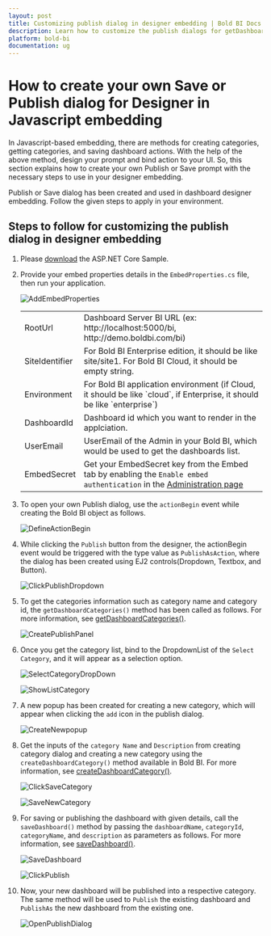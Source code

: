 ```yaml
---
layout: post
title: Customizing publish dialog in designer embedding | Bold BI Docs
description: Learn how to customize the publish dialogs for getDashboardCategories, createDashboardCategory and saveDashboard in JavaScript embedding for Bold BI Designer.
platform: bold-bi
documentation: ug
---
```


# How to create your own Save or Publish dialog for Designer in Javascript embedding
In Javascript-based embedding, there are methods for creating categories, getting categories, and saving dashboard actions. With the help of the above method, design your prompt and bind action to your UI. So, this section explains how to create your own Publish or Save prompt with the necessary steps to use in your designer embedding.

Publish or Save dialog has been created and used in dashboard designer embedding. Follow the given steps to apply in your environment.

## Steps to follow for customizing the publish dialog in designer embedding
1. Please [download](https://github.com/boldbi/samples/tree/master/Scenario%20Based%20Samples/Custom%20Publish%20Dialog%20in%20Designer%20Embedding) the ASP.NET Core Sample.

2. Provide your embed properties details in the `EmbedProperties.cs` file, then run your application.

    ![AddEmbedProperties](/static/assets/faq/images/add_embed_properties.png)

    <meta charset="utf-8"/>
    <table>
    <tbody>
    <tr>
        <td align="left">RootUrl</td>
        <td align="left">Dashboard Server BI URL (ex: http://localhost:5000/bi, http://demo.boldbi.com/bi)</td>
    </tr>
    <tr>
        <td align="left">SiteIdentifier</td>
        <td align="left">For Bold BI Enterprise edition, it should be like site/site1. For Bold BI Cloud, it should be empty string.</td>
    </tr>
    <tr>
        <td align="left">Environment</td>
        <td align="left">For Bold BI application environment (if Cloud, it should be like `cloud`, if Enterprise, it should be like `enterprise`)</td>
    </tr>
    <tr>
        <td align="left">DashboardId</td>
        <td align="left">Dashboard id which you want to render in the applciation.</td>
    </tr>
    <tr>
        <td align="left">UserEmail</td>
        <td align="left">UserEmail of the Admin in your Bold BI, which would be used to get the dashboards list.</td>
    </tr>
   <tr>
        <td align="left">EmbedSecret</td>
        <td align="left">Get your EmbedSecret key from the Embed tab by enabling the <code>Enable embed authentication</code> in the <a href='/site-administration/embed-settings/'>Administration page</a> </td>
    </tr>
    </tbody>
    </table>

3. To open your own Publish dialog, use the `actionBegin` event while creating the Bold BI object as follows.

    ![DefineActionBegin](/static/assets/faq/images/actionbegin_define.png)

4. While clicking the `Publish` button from the designer, the actionBegin event would be triggered with the type value as `PublishAsAction`, where the dialog has been created using EJ2 controls(Dropdown, Textbox, and Button).

    ![ClickPublishDropdown](/static/assets/faq/images/click_publish_dropdown.png)

 5. To get the categories information such as category name and category id, the `getDashboardCategories()` method has been called as follows. For more information, see [getDashboardCategories()](/embedding-options/embedding-sdk/embedding-api-reference/methods/#getdashboardcategories).

    ![CreatePublishPanel](/static/assets/faq/images/call_get_dashboard_category.png)

6. Once you get the category list, bind to the DropdownList of the `Select Category`, and it will appear as a selection option.

    ![SelectCategoryDropDown](/static/assets/faq/images/popup_select_category_dropdown.png)

    ![ShowListCategory](/static/assets/faq/images/select_category_dropdown.png)

7. A new popup has been created for creating a new category, which will appear when clicking the `add` icon in the publish dialog.

     ![CreateNewpopup](/static/assets/faq/images/click_add_button.png)
         
8. Get the inputs of the `category Name` and `Description` from creating category dialog and creating a new category using the `createDashboardCategory()` method available in Bold BI. For more information, see [createDashboardCategory()](/embedding-options/embedding-sdk/embedding-api-reference/methods/#createdashboardcategory).

    ![ClickSaveCategory](/static/assets/faq/images/save_new_category.png)

    ![SaveNewCategory](/static/assets/faq/images/popup_add_category.png)

9. For saving or publishing the dashboard with given details, call the `saveDashboard()` method by passing the `dashboardName`, `categoryId`, `categoryName`, and `description` as parameters as follows. For more information, see [saveDashboard()](/embedding-options/embedding-sdk/embedding-api-reference/methods/#savedashboard).

    ![SaveDashboard](/static/assets/faq/images/popup_publish_button.png)

    ![ClickPublish](/static/assets/faq/images/publish_dashboard.png)

10. Now, your new dashboard will be published into a respective category. The same method will be used to `Publish` the existing dashboard and `PublishAs` the new dashboard from the existing one.

    ![OpenPublishDialog](/static/assets/faq/images/publish_dialog_open.png)